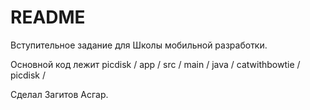 # README #

Вступительное задание для Школы мобильной разработки.

Основной код лежит picdisk / app / src / main / java / catwithbowtie / picdisk /

Сделал
Загитов Асгар.
